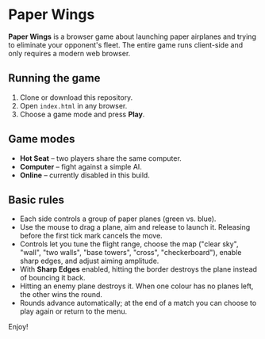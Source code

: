 # Paper Wings

**Paper Wings** is a browser game about launching paper airplanes and trying to eliminate your opponent's fleet. The entire game runs client-side and only requires a modern web browser.

## Running the game

1. Clone or download this repository.
2. Open `index.html` in any browser.
3. Choose a game mode and press **Play**.

## Game modes

- **Hot Seat** – two players share the same computer.
- **Computer** – fight against a simple AI.
- **Online** – currently disabled in this build.

## Basic rules

- Each side controls a group of paper planes (green vs. blue).
- Use the mouse to drag a plane, aim and release to launch it. Releasing before the first tick mark cancels the move.
- Controls let you tune the flight range, choose the map ("clear sky", "wall", "two walls", "base towers", "cross", "checkerboard"), enable sharp edges, and adjust aiming amplitude.
- With **Sharp Edges** enabled, hitting the border destroys the plane instead of bouncing it back.
- Hitting an enemy plane destroys it. When one colour has no planes left, the other wins the round.
- Rounds advance automatically; at the end of a match you can choose to play again or return to the menu.

Enjoy!
